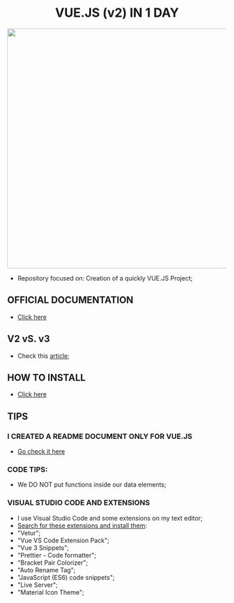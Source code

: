 <h1 align="center"><b>VUE.JS (v2) IN 1 DAY</b></h1>

<p align="center">
  <img src="https://raw.githubusercontent.com/jvlessa/VUE-JS-in-1-day/main/media/repo_logo1.png" width="550">
</p>

- Repository focused on: Creation of a quickly VUE.JS Project;

## OFFICIAL DOCUMENTATION
- [Click here](https://vuejs.org/v2/guide/#Getting-Started)

## V2 vS. v3
- Check this [article](https://medium.com/javascript-in-plain-english/differences-between-vue-2-and-vue-3-ee627e2c83a8);

## HOW TO INSTALL
- [Click here](https://vuejs.org/v2/guide/installation.html#CDN)
 
## TIPS
### I CREATED A README DOCUMENT ONLY FOR VUE.JS
- [Go check it here](https://github.com/jvlessa/VUE-JS-in-1-day/blob/main/readmes/TECH-NOTES.md)

### CODE TIPS:
- We DO NOT put functions inside our data elements;

### VISUAL STUDIO CODE AND EXTENSIONS
- I use Visual Studio Code and some extensions on my text editor;
- <u>Search for these extensions and install them</u>:
- "Vetur";
- "Vue VS Code Extension Pack";
- "Vue 3 Snippets";
- "Prettier - Code formatter";
- "Bracket Pair Colorizer";
- "Auto Rename Tag";
- "JavaScript (ES6) code snippets";
- "Live Server";
- "Material Icon Theme";